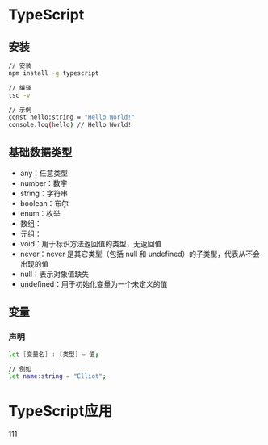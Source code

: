 # TypeScript

## 安装
```bash
// 安装
npm install -g typescript

// 编译
tsc -v

// 示例
const hello:string = "Hello World!"
console.log(hello) // Hello World!
```

## 基础数据类型
- any：任意类型
- number：数字
- string：字符串
- boolean：布尔
- enum：枚举
- 数组：
- 元组：
- void：用于标识方法返回值的类型，无返回值
- never：never 是其它类型（包括 null 和 undefined）的子类型，代表从不会出现的值
- null：表示对象值缺失
- undefined：用于初始化变量为一个未定义的值

## 变量
### 声明
```bash
let [变量名] : [类型] = 值;

// 例如
let name:string = "Elliot";
```



# TypeScript应用

111
